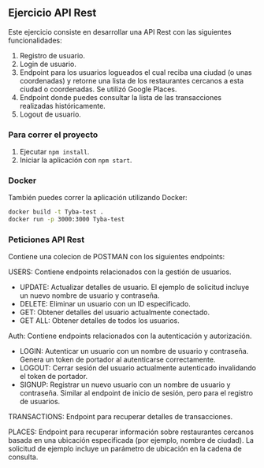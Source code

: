 ## Ejercicio API Rest

Este ejercicio consiste en desarrollar una API Rest con las siguientes funcionalidades:

1. Registro de usuario.
2. Login de usuario.
3. Endpoint para los usuarios logueados el cual reciba una ciudad (o unas coordenadas) y retorne una lista de los restaurantes cercanos a esta ciudad o coordenadas. Se utilizó Google Places.
4. Endpoint donde puedes consultar la lista de las transacciones realizadas históricamente.
5. Logout de usuario.

### Para correr el proyecto

1. Ejecutar `npm install`.
2. Iniciar la aplicación con `npm start`.

### Docker

También puedes correr la aplicación utilizando Docker:

```bash
docker build -t Tyba-test .
docker run -p 3000:3000 Tyba-test
```
### Peticiones API Rest

Contiene una colecion de POSTMAN con los siguientes endpoints: 

USERS: Contiene endpoints relacionados con la gestión de usuarios.
- UPDATE: Actualizar detalles de usuario. El ejemplo de solicitud incluye un nuevo nombre de usuario y contraseña.
- DELETE: Eliminar un usuario con un ID especificado.
- GET: Obtener detalles del usuario actualmente conectado.
- GET ALL: Obtener detalles de todos los usuarios.

Auth: Contiene endpoints relacionados con la autenticación y autorización.
- LOGIN: Autenticar un usuario con un nombre de usuario y contraseña. Genera un token de portador al autenticarse correctamente.
- LOGOUT: Cerrar sesión del usuario actualmente autenticado invalidando el token de portador.
- SIGNUP: Registrar un nuevo usuario con un nombre de usuario y contraseña. Similar al endpoint de inicio de sesión, pero para el registro de usuarios.

TRANSACTIONS: Endpoint para recuperar detalles de transacciones.

PLACES: Endpoint para recuperar información sobre restaurantes cercanos basada en una ubicación especificada (por ejemplo, nombre de ciudad). La solicitud de ejemplo incluye un parámetro de ubicación en la cadena de consulta.
